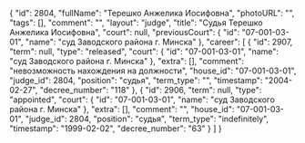 {
    "id": 2804,
    "fullName": "Терешко Анжелика Иосифовна",
    "photoURL": "",
    "tags": [],
    "comment": "",
    "layout": "judge",
    "title": "Судья Терешко Анжелика Иосифовна",
    "court": null,
    "previousCourt": {
        "id": "07-001-03-01",
        "name": "суд Заводского района г. Минска"
    },
    "career": [
        {
            "id": 2907,
            "term": null,
            "type": "released",
            "court": {
                "id": "07-001-03-01",
                "name": "суд Заводского района г. Минска"
            },
            "extra": [],
            "comment": "невозможность нахождения на должности",
            "house_id": "07-001-03-01",
            "judge_id": 2804,
            "position": "судья",
            "term_type": "",
            "timestamp": "2004-02-27",
            "decree_number": "118"
        },
        {
            "id": 2906,
            "term": null,
            "type": "appointed",
            "court": {
                "id": "07-001-03-01",
                "name": "суд Заводского района г. Минска"
            },
            "extra": [],
            "comment": "",
            "house_id": "07-001-03-01",
            "judge_id": 2804,
            "position": "судья",
            "term_type": "indefinitely",
            "timestamp": "1999-02-02",
            "decree_number": "63"
        }
    ]
}